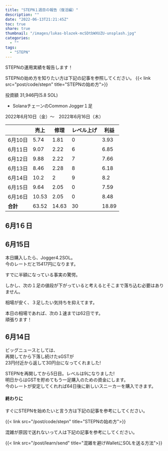 ```yaml
---
title: "STEPN１週目の報告（復活編）"
description: ""
date: "2022-06-13T21:21:45Z"
toc: true
share: true
thumbnail: "/images/lukas-blazek-mcSDtbWXUZU-unsplash.jpg"
categories:
  - ""
tags:
  - "STEPN"
---
```


STEPNの運用実績を報告します！

<!--more-->

STEPNの始め方を知りたい方は下記の記事を参照してください。
{{< link src="post/code/stepn" title="STEPNの始め方">}}

投資額 31,946円(5.8 SOL)

- SolanaチェーンのCommon Jogger１足

2022年6月10日（金）〜　2022年6月16日（木）

|  | 売上 | 修理 | レベル上げ | 利益 |
| --- | --- | --- | --- | --- |
| 6月10日 | 5.74 | 1.81 | 0 | 3.93 |
| 6月11日 | 9.07 | 2.22 | 6 | 6.85 |
| 6月12日 | 9.88 | 2.22 | 7 | 7.66 |
| 6月13日 | 8.46 | 2.28 | 8 | 6.18 |
| 6月14日 | 10.2 | 2 | 9 | 8.2 |
| 6月15日 | 9.64 | 2.05 | 0 | 7.59 |
| 6月16日 | 10.53 | 2.05 | 0 | 8.48 |
| **合計** | 63.52 | 14.63 | 30 | 18.89 |

## 6月1６日



## 6月15日

本日購入したら、Jogger4.2SOL。  
今のレートだと15417円になります。　　

すでに半額になっている事実の驚愕。  

しかし、次の１足の値段が下がっていると考えるとそこまで落ち込む必要はありません。　　
  
相場が安く、３足したい気持ちを抑えてます。  

本日の相場であれば、次の１速までは62日です。  
頑張ります！
  
## 6月14日

ビッグニュースとしては、  
再開してから下落し続けたsGSTが  
23円付近から返して30円台になってくれました!  

STEPNを再開してから5日目。レベルは9になりました!    
明日からはGSTを貯めてもう一足購入のための資金にします。    
今のレートが安定してくれれば64日後に新しいスニーカーを購入できます。  

#### 終わりに

すぐにSTEPNを始めたいと言う方は下記の記事を参考にしてください。

{{< link src="/post/code/stepn" title="STEPNの始め方">}}

混雑が原因で送れないって人は下記の記事を参考にしてください。

{{< link src="/post/learn/send" title="混雑を避けWalletにSOLを送る方法">}}



  